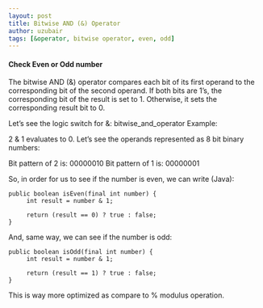 ```yaml
--- 
layout: post
title: Bitwise AND (&) Operator
author: uzubair
tags: [&operator, bitwise operator, even, odd]
---
```


#### Check Even or Odd number
The bitwise AND (&) operator compares each bit of its first operand to the corresponding bit of the second operand. If both bits are 1’s, the corresponding bit of the result is set to 1. Otherwise, it sets the corresponding result bit to 0.

Let’s see the logic switch for &:
bitwise_and_operator
Example:

2 & 1 evaluates to 0. Let’s see the operands represented as 8 bit binary numbers:

Bit pattern of 2 is: 00000010
Bit pattern of 1 is: 00000001

So, in order for us to see if the number is even, we can write (Java):
```
public boolean isEven(final int number) {
     int result = number & 1;

     return (result == 0) ? true : false;
}
```
And, same way, we can see if the number is odd:
```
public boolean isOdd(final int number) {
     int result = number & 1;

     return (result == 1) ? true : false;
}
```

This is way more optimized as compare to % modulus operation.
